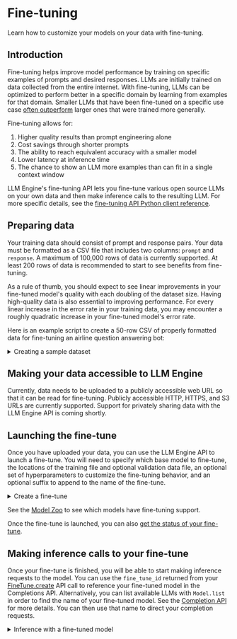 # Fine-tuning

Learn how to customize your models on your data with fine-tuning.

## Introduction

Fine-tuning helps improve model performance by training on specific examples of prompts and desired responses. LLMs are initially trained on data collected from the entire internet. With fine-tuning, LLMs can be optimized to perform better in a specific domain by learning from examples for that domain. Smaller LLMs that have been fine-tuned on a specific use case [often outperform](https://arxiv.org/abs/2305.15334) larger ones that were trained more generally.

Fine-tuning allows for:

1. Higher quality results than prompt engineering alone
2. Cost savings through shorter prompts
3. The ability to reach equivalent accuracy with a smaller model
4. Lower latency at inference time
5. The chance to show an LLM more examples than can fit in a single context window

LLM Engine's fine-tuning API lets you fine-tune various open source LLMs on your own data and then make inference calls to the resulting LLM. For more specific details, see the [fine-tuning API Python client reference](../../api/python_client/#llmengine.FineTune).

## Preparing data
Your training data should consist of prompt and response pairs. Your data must be formatted as a CSV file that includes two columns: `prompt` and `response`. A maximum of 100,000 rows of data is currently supported. At least 200 rows of data is recommended to start to see benefits from fine-tuning.

As a rule of thumb, you should expect to see linear improvements in your fine-tuned model's quality with each doubling of the dataset size. Having high-quality data is also essential to improving performance. For every linear increase in the error rate in your training data, you may encounter a roughly quadratic increase in your fine-tuned model's error rate.

Here is an example script to create a 50-row CSV of properly formatted data for fine-tuning an airline question answering bot:

<details>
<summary>Creating a sample dataset</summary>

```python
import csv

# Define data
data = [
    ("What is your policy on carry-on luggage?", "Our policy allows each passenger to bring one piece of carry-on luggage and one personal item such as a purse or briefcase. The maximum size for carry-on luggage is 22 x 14 x 9 inches."),
    ("How can I change my flight?", "You can change your flight through our website or mobile app. Go to 'Manage my booking' section, enter your booking reference and last name, then follow the prompts to change your flight."),
    ("What meals are available on my flight?", "We offer a variety of meals depending on the flight's duration and route. These can range from snacks and light refreshments to full-course meals on long-haul flights. Specific meal options can be viewed during the booking process."),
    ("How early should I arrive at the airport before my flight?", "We recommend arriving at least two hours before domestic flights and three hours before international flights."),
    ("Can I select my seat in advance?", "Yes, you can select your seat during the booking process or afterwards via the 'Manage my booking' section on our website or mobile app."),
    ("What should I do if my luggage is lost?", "If your luggage is lost, please report this immediately at our 'Lost and Found' counter at the airport. We will assist you in tracking your luggage."),
    ("Do you offer special assistance for passengers with disabilities?", "Yes, we offer special assistance for passengers with disabilities. Please notify us of your needs at least 48 hours prior to your flight."),
    ("Can I bring my pet on the flight?", "Yes, we allow small pets in the cabin, and larger pets in the cargo hold. Please check our pet policy for more details."),
    ("What is your policy on flight cancellations?", "In case of flight cancellations, we aim to notify passengers as early as possible and offer either a refund or a rebooking on the next available flight."),
    ("Can I get a refund if I cancel my flight?", "Refunds depend on the type of ticket purchased. Please check our cancellation policy for details. Non-refundable tickets, however, are typically not eligible for refunds unless due to extraordinary circumstances."),
    ("How can I check-in for my flight?", "You can check-in for your flight either online, through our mobile app, or at the airport. Online and mobile app check-in opens 24 hours before departure and closes 90 minutes before."),
    ("Do you offer free meals on your flights?", "Yes, we serve free meals on all long-haul flights. For short-haul flights, we offer a complimentary drink and snack. Special meal requests should be made at least 48 hours before departure."),
    ("Can I use my electronic devices during the flight?", "Small electronic devices can be used throughout the flight in flight mode. Larger devices like laptops may be used above 10,000 feet."),
    ("How much baggage can I check-in?", "The checked baggage allowance depends on the class of travel and route. The details would be mentioned on your ticket, or you can check on our website."),
    ("How can I request for a wheelchair?", "To request a wheelchair or any other special assistance, please call our customer service at least 48 hours before your flight."),
    ("Do I get a discount for group bookings?", "Yes, we offer discounts on group bookings of 10 or more passengers. Please contact our group bookings team for more information."),
    ("Do you offer Wi-fi on your flights?", "Yes, we offer complimentary Wi-fi on select flights. You can check the availability during the booking process."),
    ("What is the minimum connecting time between flights?", "The minimum connecting time varies depending on the airport and whether your flight is international or domestic. Generally, it's recommended to allow at least 45-60 minutes for domestic connections and 60-120 minutes for international."),
    ("Do you offer duty-free shopping on international flights?", "Yes, we have a selection of duty-free items that you can pre-order on our website or purchase onboard on international flights."),
    ("Can I upgrade my ticket to business class?", "Yes, you can upgrade your ticket through the 'Manage my booking' section on our website or by contacting our customer service. The availability and costs depend on the specific flight."),
    ("Can unaccompanied minors travel on your flights?", "Yes, we do accommodate unaccompanied minors on our flights, with special services to ensure their safety and comfort. Please contact our customer service for more details."),
    ("What amenities do you provide in business class?", "In business class, you will enjoy additional legroom, reclining seats, premium meals, priority boarding and disembarkation, access to our business lounge, extra baggage allowance, and personalized service."),
    ("How much does extra baggage cost?", "Extra baggage costs vary based on flight route and the weight of the baggage. Please refer to our 'Extra Baggage' section on the website for specific rates."),
    ("Are there any specific rules for carrying liquids in carry-on?", "Yes, liquids carried in your hand luggage must be in containers of 100 ml or less and they should all fit into a single, transparent, resealable plastic bag of 20 cm x 20 cm."),
    ("What if I have a medical condition that requires special assistance during the flight?", "We aim to make the flight comfortable for all passengers. If you have a medical condition that may require special assistance, please contact our ‘special services’ team 48 hours before your flight."),
    ("What in-flight entertainment options are available?", "We offer a range of in-flight entertainment options including a selection of movies, TV shows, music, and games, available on your personal seat-back screen."),
    ("What types of payment methods do you accept?", "We accept credit/debit cards, PayPal, bank transfers, and various other forms of payment. The available options may vary depending on the country of departure."),
    ("How can I earn and redeem frequent flyer miles?", "You can earn miles for every journey you take with us or our partner airlines. These miles can be redeemed for flight tickets, upgrades, or various other benefits. To earn and redeem miles, you need to join our frequent flyer program."),
    ("Can I bring a stroller for my baby?", "Yes, you can bring a stroller for your baby. It can be checked in for free and will normally be given back to you at the aircraft door upon arrival."),
    ("What age does my child have to be to qualify as an unaccompanied minor?", "Children aged between 5 and 12 years who are traveling alone are considered unaccompanied minors. Our team provides special care for these children from departure to arrival."),
    ("What documents do I need to travel internationally?", "For international travel, you need a valid passport and may also require visas, depending on your destination and your country of residence. It's important to check the specific requirements before you travel."),
    ("What happens if I miss my flight?", "If you miss your flight, please contact our customer service immediately. Depending on the circumstances, you may be able to rebook on a later flight, but additional fees may apply."),
    ("Can I travel with my musical instrument?", "Yes, small musical instruments can be brought on board as your one carry-on item. Larger instruments must be transported in the cargo, or if small enough, a seat may be purchased for them."),
    ("Do you offer discounts for children or infants?", "Yes, children aged 2-11 traveling with an adult usually receive a discount on the fare. Infants under the age of 2 who do not occupy a seat can travel for a reduced fare or sometimes for free."),
    ("Is smoking allowed on your flights?", "No, all our flights are non-smoking for the comfort and safety of all passengers."),
    ("Do you have family seating?", "Yes, we offer the option to seat families together. You can select seats during booking or afterwards through the 'Manage my booking' section on the website."),
    ("Is there any discount for senior citizens?", "Some flights may offer a discount for senior citizens. Please check our website or contact customer service for accurate information."),
    ("What items are prohibited on your flights?", "Prohibited items include, but are not limited to, sharp objects, firearms, explosive materials, and certain chemicals. You can find a comprehensive list on our website under the 'Security Regulations' section."),
    ("Can I purchase a ticket for someone else?", "Yes, you can purchase a ticket for someone else. You'll need their correct name as it appears on their government-issued ID, and their correct travel dates."),
    ("What is the process for lost and found items on the plane?", "If you realize you forgot an item on the plane, report it as soon as possible to our lost and found counter. We will make every effort to locate and return your item."),
    ("Can I request a special meal?", "Yes, we offer a variety of special meals to accommodate dietary restrictions. Please request your preferred meal at least 48 hours prior to your flight."),
    ("Is there a weight limit for checked baggage?", "Yes, luggage weight limits depend on your ticket class and route. You can find the details on your ticket or by visiting our website."),
    ("Can I bring my sports equipment?", "Yes, certain types of sports equipment can be carried either as or in addition to your permitted baggage. Some equipment may require additional fees. It's best to check our policy on our website or contact us directly."),
    ("Do I need a visa to travel to certain countries?", "Yes, visa requirements depend on the country you are visiting and your nationality. We advise checking with the relevant embassy or consulate prior to travel."),
    ("How can I add extra baggage to my booking?", "You can add extra baggage to your booking through the 'Manage my booking' section on our website or by contacting our customer services."),
    ("Can I check-in at the airport?", "Yes, you can choose to check-in at the airport. However, we also offer online and mobile check-in, which may save you time."),
    ("How do I know if my flight is delayed or cancelled?", "In case of any changes to your flight, we will attempt to notify all passengers using the contact information given at the time of booking. You can also check your flight status on our website."),
    ("What is your policy on pregnant passengers?", "Pregnant passengers can travel up to the end of the 36th week for single pregnancies, and the end of the 32nd week for multiple pregnancies. We recommend consulting your doctor before any air travel."),
    ("Can children travel alone?", "Yes, children age 5 to 12 can travel alone as unaccompanied minors. We provide special care for these seats. Please contact our customer service for more information."),
    ("How can I pay for my booking?", "You can pay for your booking using a variety of methods including credit and debit cards, PayPal, or bank transfers. The options may vary depending on the country of departure."),
]

# Write data to a CSV file
with open('customer_service_data.csv', 'w', newline='') as file:
    writer = csv.writer(file)
    writer.writerow(["prompt", "response"])
    writer.writerows(data)
```
</details>

## Making your data accessible to LLM Engine
Currently, data needs to be uploaded to a publicly accessible web URL so that it can be read for fine-tuning. Publicly accessible HTTP, HTTPS, and S3 URLs are currently supported. Support for privately sharing data with the LLM Engine API is coming shortly.

## Launching the fine-tune
Once you have uploaded your data, you can use the LLM Engine API to launch a fine-tune. You will need to specify which base model to fine-tune, the locations of the training file and optional validation data file, an optional set of hyperparameters to customize the fine-tuning behavior, and an optional suffix to append to the name of the fine-tune.

<details>
<summary>Create a fine-tune</summary>

```python
from llmengine import FineTune

response = FineTune.create(
    model="llama-7b",
    training_file="s3://my-bucket/path/to/training-file.csv",
)

print(response.json())
```
</details>

See the [Model Zoo](../model_zoo) to see which models have fine-tuning support.

Once the fine-tune is launched, you can also [get the status of your fine-tune](../../api/python_client/#llmengine.fine_tuning.FineTune.retrieve).

## Making inference calls to your fine-tune

Once your fine-tune is finished, you will be able to start making inference requests to the model. You can use the `fine_tune_id` returned from your [FineTune.create](../../api/python_client/#llmengine.fine_tuning.FineTune.create) API call to reference your fine-tuned model in the Completions API. Alternatively, you can list available LLMs with `Model.list` in order to find the name of your fine-tuned model. See the [Completion API](../../api/python_client/#llmengine.Completion) for more details. You can then use that name to direct your completion requests.

<details>
<summary>Inference with a fine-tuned model</summary>

```python
from llmengine import Completion

response = Completion.create(
    model_name="ft_abc123",
    prompt="Do you offer in-flight Wi-fi?",
    max_new_tokens=100,
    temperature=0.2,
)
print(response.json())
```
</details>